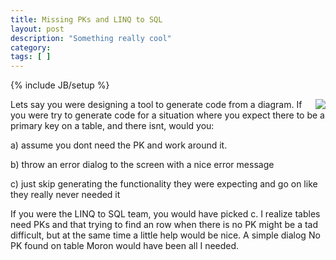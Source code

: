 ```yaml
---
title: Missing PKs and LINQ to SQL
layout: post
description: "Something really cool"
category:
tags: [ ] 
---
```

{% include JB/setup %}



<p><a href="http://www.flickr.com/photos/blakewest/3084965561/"><img style="margin: 0px 0px 0px 5px; display: inline" align="right" src="http://farm4.static.flickr.com/3204/3084965561_e64644e3b4_m.jpg" /></a>Lets say you were designing a tool to generate code from a diagram. If you were try to generate code for a situation where you expect there to be a primary key on a table, and there isnt, would you:</p>  <p> a) assume you dont need the PK and work around it. </p>  <p>b) throw an error dialog to the screen with a nice error message</p>  <p>c) just skip generating the functionality they were expecting and go on like they really never needed it</p>  <p>If you were the LINQ to SQL team, you would have picked c. I realize tables need PKs and that trying to find an row when there is no PK might be a tad difficult, but at the same time a little help would be nice. A simple dialog No PK found on table Moron would have been all I needed.</p>
